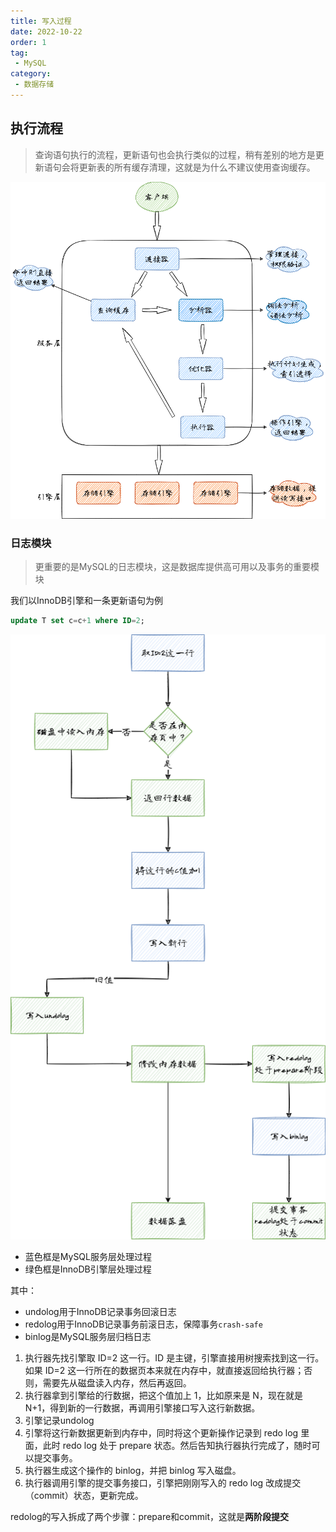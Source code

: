 ```yaml
---
title: 写入过程
date: 2022-10-22
order: 1
tag:
 - MySQL
category:
 - 数据存储
---
```


<!-- more -->

## 执行流程

> 查询语句执行的流程，更新语句也会执行类似的过程，稍有差别的地方是更新语句会将更新表的所有缓存清理，这就是为什么不建议使用查询缓存。

![交互流程](./images/MySQL-Read-Simple.png)

### 日志模块

> 更重要的是MySQL的日志模块，这是数据库提供高可用以及事务的重要模块

我们以InnoDB引擎和一条更新语句为例

```sql
update T set c=c+1 where ID=2;
```

![写流程](./images/MySQL-Write-Process.png)

- 蓝色框是MySQL服务层处理过程
- 绿色框是InnoDB引擎层处理过程

其中：

- undolog用于InnoDB记录事务回滚日志
- redolog用于InnoDB记录事务前滚日志，保障事务`crash-safe`
- binlog是MySQL服务层归档日志

1. 执行器先找引擎取 ID=2 这一行。ID 是主键，引擎直接用树搜索找到这一行。如果 ID=2 这一行所在的数据页本来就在内存中，就直接返回给执行器；否则，需要先从磁盘读入内存，然后再返回。
2. 执行器拿到引擎给的行数据，把这个值加上 1，比如原来是 N，现在就是 N+1，得到新的一行数据，再调用引擎接口写入这行新数据。
3. 引擎记录undolog
4. 引擎将这行新数据更新到内存中，同时将这个更新操作记录到 redo log 里面，此时 redo log 处于 prepare 状态。然后告知执行器执行完成了，随时可以提交事务。
5. 执行器生成这个操作的 binlog，并把 binlog 写入磁盘。
6. 执行器调用引擎的提交事务接口，引擎把刚刚写入的 redo log 改成提交（commit）状态，更新完成。

redolog的写入拆成了两个步骤：prepare和commit，这就是**两阶段提交**
